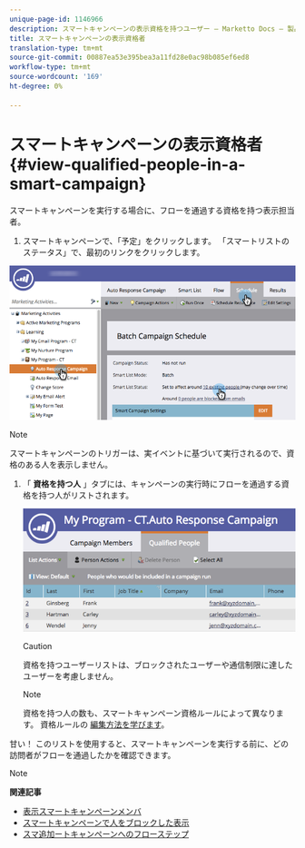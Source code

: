 ```yaml
---
unique-page-id: 1146966
description: スマートキャンペーンの表示資格を持つユーザー — Marketto Docs — 製品ドキュメント
title: スマートキャンペーンの表示資格者
translation-type: tm+mt
source-git-commit: 00887ea53e395bea3a11fd28e0ac98b085ef6ed8
workflow-type: tm+mt
source-wordcount: '169'
ht-degree: 0%

---
```



# スマートキャンペーンの表示資格者 {#view-qualified-people-in-a-smart-campaign}

スマートキャンペーンを実行する場合に、フローを通過する資格を持つ表示担当者。

1. スマートキャンペーンで、「予定」をクリックします。 「スマートリストのステータス」で、最初のリンクをクリックします。

![](assets/qualifedpeople-hands.png)

>[!NOTE]
>
>スマートキャンペーンのトリガーは、実イベントに基づいて実行されるので、資格のある人を表示しません。

1. 「 **資格を持つ人** 」タブには、キャンペーンの実行時にフローを通過する資格を持つ人がリストされます。

   ![](assets/qualifiedpeople-tab.png)

   >[!CAUTION]
   >
   >資格を持つユーザーリストは、ブロックされたユーザーや通信制限に達したユーザーを考慮しません。

   >[!NOTE]
   >
   >資格を持つ人の数も、スマートキャンペーン資格ルールによって異なります。 資格ルールの [編集方法を学びます](../../../../product-docs/core-marketo-concepts/smart-campaigns/using-smart-campaigns/edit-qualification-rules-in-a-smart-campaign.md)。

甘い！ このリストを使用すると、スマートキャンペーンを実行する前に、どの訪問者がフローを通過したかを確認できます。

>[!NOTE]
>
>**関連記事**
>
>* [表示スマートキャンペーンメンバ](view-smart-campaign-members.md)
>* [スマートキャンペーンで人をブロックした表示](view-blocked-people-in-a-smart-campaign.md)
>* [スマ追加ートキャンペーンへのフローステップ](../../../../product-docs/core-marketo-concepts/smart-campaigns/flow-actions/add-a-flow-step-to-a-smart-campaign.md)

>



